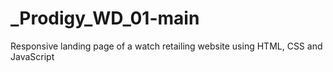 # _Prodigy_WD_01-main
Responsive landing page of a watch retailing website using HTML, CSS and JavaScript
